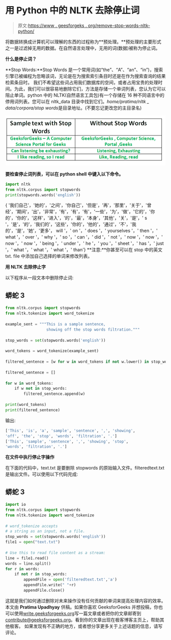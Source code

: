 # 用 Python 中的 NLTK 去除停止词

> 原文:[https://www . geesforgeks . org/remove-stop-words-nltk-python/](https://www.geeksforgeeks.org/removing-stop-words-nltk-python/)

将数据转换成计算机可以理解的东西的过程称为**预处理。**预处理的主要形式之一是过滤掉无用的数据。在自然语言处理中，无用的词(数据)被称为停止词。

**什么是停止词？**

**Stop Words:**Stop Words 是一个常用词(如“the”、“A”、“an”、“in”)，搜索引擎已被编程为忽略该词，无论是在为搜索索引条目时还是在作为搜索查询的结果检索条目时。
我们不希望这些词占用我们数据库的空间，或者占用宝贵的处理时间。为此，我们可以很容易地删除它们，方法是存储一个单词列表，您认为它可以阻止单词。python 中的 NLTK(自然语言工具包)有一个存储在 16 种不同语言中的停用词列表。您可以在 nltk_data 目录中找到它们。*home/pratima/nltk _ data/corpora/stop words*是目录地址。(不要忘记更改您的主目录名)

![Stop word removal using NLTK](img/6cf042e17236a83877390f294e820d6f.png)

**要检查停止词列表，可以在 python shell 中键入以下命令。**

```py
import nltk
from nltk.corpus import stopwords
print(stopwords.words('english'))
```

{ '我们自己'，'她的'，'之间'，'你自己'，'但是'，'再'，'那里'，'关于'，'曾经'，'期间'，'出'，'非常'，'有'，'有'，'有'，'一些'，'为'，'做'，'它的'，'你的'，'你的'，'这样'，'进入'，'的'，'最'，'本身'，'其他'，'关'，'是'，' s '，'是'，'的'，'我们的'，'这些'，'你的'，'他的'，'通过'，'不'，'我的'，'是'，'她'，'更多'， will '，' on '，' does '，' yourselves '，' then '，' what '，' over '，' why '，' so '，' can '，' did '，' not '，' now '，' now '，' now '，' now '，' being '，' under '，' he '，' you '，' sheet '，' has '，' just '，' what '，' what '，' what '，' than'}
**注意:**你甚至可以在 stop 中的英文 txt. file 中添加自己选择的单词来修改列表。

**用 NLTK 去除停止字**

以下程序从一段文本中删除停止词:

## 蟒蛇 3

```py
from nltk.corpus import stopwords
from nltk.tokenize import word_tokenize

example_sent = """This is a sample sentence,
                  showing off the stop words filtration."""

stop_words = set(stopwords.words('english'))

word_tokens = word_tokenize(example_sent)

filtered_sentence = [w for w in word_tokens if not w.lower() in stop_words]

filtered_sentence = []

for w in word_tokens:
    if w not in stop_words:
        filtered_sentence.append(w)

print(word_tokens)
print(filtered_sentence)
```

输出:

```py
['This', 'is', 'a', 'sample', 'sentence', ',', 'showing', 
'off', 'the', 'stop', 'words', 'filtration', '.']
['This', 'sample', 'sentence', ',', 'showing', 'stop',
'words', 'filtration', '.']
```

**在文件中执行停止字操作**

在下面的代码中，text.txt 是要删除 stopwords 的原始输入文件。filteredtext.txt 是输出文件。可以使用以下代码完成:

## 蟒蛇 3

```py
import io
from nltk.corpus import stopwords
from nltk.tokenize import word_tokenize

# word_tokenize accepts
# a string as an input, not a file.
stop_words = set(stopwords.words('english'))
file1 = open("text.txt")

# Use this to read file content as a stream:
line = file1.read()
words = line.split()
for r in words:
    if not r in stop_words:
        appendFile = open('filteredtext.txt','a')
        appendFile.write(" "+r)
        appendFile.close()
```

这就是我们如何通过删除对未来操作没有任何贡献的单词来提高处理内容的效率。
本文由 **Pratima Upadhyay** 供稿。如果你喜欢 GeeksforGeeks 并想投稿，你也可以使用[write.geeksforgeeks.org](https://write.geeksforgeeks.org)写一篇文章或者把你的文章邮寄到 contribute@geeksforgeeks.org。看到你的文章出现在极客博客主页上，帮助其他极客。
如果发现有不正确的地方，或者想分享更多关于上述话题的信息，请写评论。